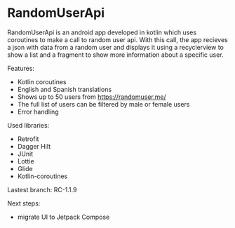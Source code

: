 # RandomUserApi
RandomUserApi is an android app developed in kotlin which uses coroutines to make a call to random user api. With this call, the app recieves a json with data from a random user and displays it using a recyclerview to show a list and a fragment to show more information about a specific user.

Features: 
- Kotlin coroutines
- English and Spanish translations
- Shows up to 50 users from https://randomuser.me/
- The full list of users can be filtered by male or female users
- Error handling

Used libraries: 
- Retrofit
- Dagger Hilt
- JUnit
- Lottie
- Glide
- Kotlin-coroutines

Lastest branch: RC-1.1.9

Next steps: 
- migrate UI to Jetpack Compose